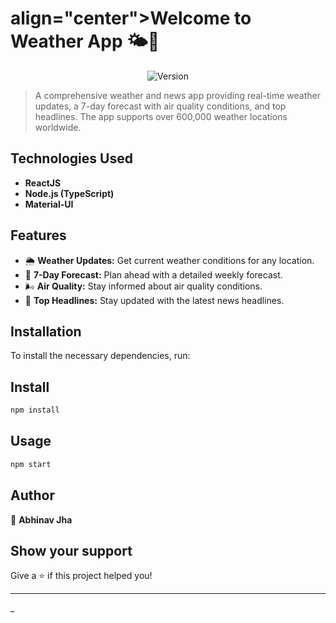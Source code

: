 <h1> align="center">Welcome to Weather App 🌤️📰</h1>

<p align="center">
  <img alt="Version" src="https://img.shields.io/badge/version-0.1.0-blue.svg?cacheSeconds=2592000" />
</p>

> A comprehensive weather and news app providing real-time weather updates, a 7-day forecast with air quality conditions, and top headlines. The app supports over 600,000 weather locations worldwide.

## Technologies Used

- **ReactJS**
- **Node.js (TypeScript)**
- **Material-UI**

## Features

- 🌦️ **Weather Updates:** Get current weather conditions for any location.
- 📅 **7-Day Forecast:** Plan ahead with a detailed weekly forecast.
- 🌬️ **Air Quality:** Stay informed about air quality conditions.
- 📰 **Top Headlines:** Stay updated with the latest news headlines.

## Installation

To install the necessary dependencies, run:

## Install

```sh
npm install
```

## Usage

```sh
npm start
```

## Author

👤 **Abhinav Jha**

## Show your support

Give a ⭐️ if this project helped you!

---

\_
